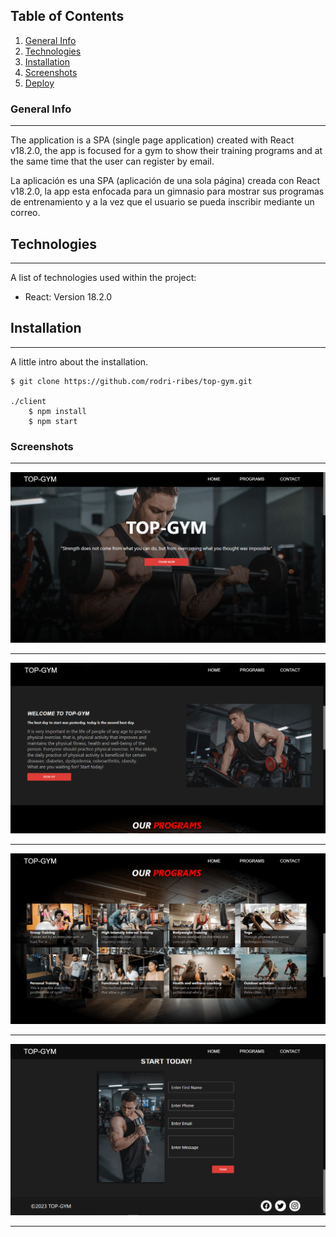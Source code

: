 ## Table of Contents
1. [General Info](#general-info)
2. [Technologies](#technologies)
3. [Installation](#installation)
3. [Screenshots](#Screenshots)
4. [Deploy](https://projects-ribes.netlify.app/)

### General Info
***

The application is a SPA (single page application) created with React v18.2.0, the app is focused for a gym to show their training programs and at the same time that the user can register by email.

La aplicación es una SPA (aplicación de una sola página) creada con React v18.2.0, la app esta enfocada para un gimnasio para mostrar sus programas de entrenamiento y a la vez que el usuario se pueda inscribir mediante un correo.

## Technologies
***
A list of technologies used within the project:
* React: Version 18.2.0

## Installation
***
A little intro about the installation. 
```
$ git clone https://github.com/rodri-ribes/top-gym.git

./client
    $ npm install
    $ npm start
```
### Screenshots
***
![image](./public/screenshots/1.PNG)
***
![image](./public/screenshots/2.PNG)
***
![image](./public/screenshots/3.PNG)
***
![image](./public/screenshots/4.PNG)
***
